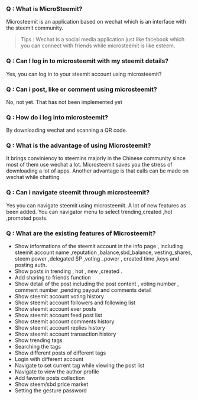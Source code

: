 ### Q : What is MicroSteemit?

Microsteemit is an application based on wechat which is an interface with the steemit community. 

>  Tips : Wechat is a social media application just like facebook which you can connect with friends while microsteemit is like esteem.  

   

### Q : Can I log in to microsteemit with my steemit details?

Yes, you can log in to your steemit account using microsteemit?   



### Q : Can i post, like or comment using microsteemit?

No, not yet. That has not been implemented yet   



### Q : How do i log into microsteemit?

By downloading wechat and scanning a QR code.   



### Q : What is the advantage of using Microsteemit?

It brings conviniency to steemins majorly in the Chinese community since most of them use wechat a lot. Microsteemit saves you the stress of downloading a lot of apps. Another advantage is that calls can be made on wechat while chatting    



### Q : Can i navigate steemit through microsteemit?

Yes you can navigate steemit using microsteemit. A lot of new features as been added. You can navigator menu to select trending,created ,hot ,promoted posts.    



### Q : What are the existing features of Microsteemit?

- Show informations of the steemit account in the info page , including steemit account name ,reputation ,balance,sbd_balance, vesting_shares, steem power ,delegated SP ,voting _power , created time ,keys and posting auth.
- Show posts in trending , hot , new ,created .
- Add sharing to friends function
- Show detail of the post  including the post content , voting number , comment number ,pending payout and comments detail
- Show steemit account voting history
- Show steemit account followers and following list
- Show steemit account ever posts
- Show steemit account feed post list
- Show steemit account comments history
- Show steemit account replies history
- Show steemit account transaction history
- Show trending tags 
- Searching the tags
- Show different posts of different tags 
- Login with different account
- Navigate to set current tag while viewing the post list
- Navigate to view the author profile
- Add favorite posts collection
- Show steem/sbd price market
- Setting the gesture password
